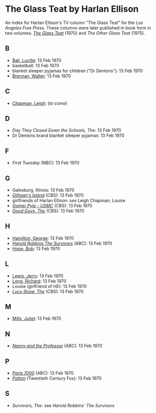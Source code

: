 # The Glass Teat by Harlan Ellison
An index for Harlan Ellison's TV column "The Glass Teat" for the _Los Angeles Free Press_. These columns were later published in book form in two volumes: [_The Glass Teat_](https://en.wikipedia.org/wiki/The_Glass_Teat) (1970) and _The Other Glass Teat_ (1975).

## B

- [Ball, Lucille](https://en.wikipedia.org/wiki/Lucille_Ball): 13 Feb 1970
- basketball: 13 Feb 1970
- blanket sleeper pyjamas for children ("Dr Dentons"): 13 Feb 1970
- [Brennan, Walter](https://en.wikipedia.org/wiki/Walter_Brennan): 13 Feb 1970

## C

- [Chapman, Leigh](https://en.wikipedia.org/wiki/Leigh_Chapman): (_to come_)

## D

- _Day They Closed Down the Schools, The_: 13 Feb 1970
- Dr Dentons brand blanket sleeper pyjamas: 13 Feb 1970

## F

- _First Tuesday_ (NBC): 13 Feb 1970

## G

- Galesburg, Illinois: 13 Feb 1970
- [_Gilligan's Island_](https://en.wikipedia.org/wiki/Gilligan%27s_Island) (CBS): 13 Feb 1970
- girlfriends of Harlan Ellison: _see_ Leigh Chapman; Louise
- [_Gomer Pyle - USMC_](https://en.wikipedia.org/wiki/Gomer_Pyle_%E2%80%93_USMC) (CBS): 13 Feb 1970
- [_Good Guys, The_](https://en.wikipedia.org/wiki/The_Good_Guys_(1968_TV_series)) (CBS): 13 Feb 1970

## H

- [Hamilton, George](https://en.wikipedia.org/wiki/George_Hamilton_(actor)): 13 Feb 1970
- [_Harold Robbins The Survivors_](https://en.wikipedia.org/wiki/Harold_Robbins%27_The_Survivors) (ABC): 13 Feb 1970
- [Hope, Bob](https://en.wikipedia.org/wiki/Bob_Hope): 13 Feb 1970


## L
- [Lewis, Jerry](https://en.wikipedia.org/wiki/Jerry_Lewis): 13 Feb 1970
- [Long, Richard](https://en.wikipedia.org/wiki/Richard_Long_(actor)): 13 Feb 1970
- Louise (girlfriend of HE): 13 Feb 1970
- [_Lucy Show, The_](https://en.wikipedia.org/wiki/The_Lucy_Show) (CBS): 13 Feb 1970

## M

- [Mills, Juliet](https://en.wikipedia.org/wiki/Juliet_Mills): 13 Feb 1970

## N

- [_Nanny and the Professor_](https://en.wikipedia.org/wiki/Nanny_and_the_Professor) (ABC): 13 Feb 1970

## P

- [_Paris 7000_](https://en.wikipedia.org/wiki/Paris_7000) (ABC): 13 Feb 1970
- [_Patton_](https://www.imdb.com/title/tt0066206/) (Twentieth Century Fox): 13 Feb 1970

## S

- _Survivors, The_: see _Harold Robbins' The Survivors_
